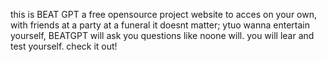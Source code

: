 this is BEAT GPT a free opensource project website to acces on your own, with friends at a party at a funeral it doesnt matter; ytuo wanna entertain yourself, BEATGPT will ask you questions like noone will. you will lear and test yourself. check it out!
